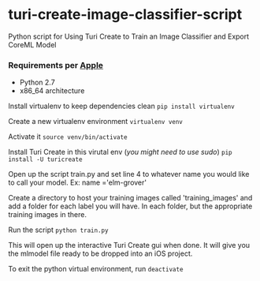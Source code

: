 # turi-create-image-classifier-script
Python script for Using Turi Create to Train an Image Classifier and Export CoreML Model

### Requirements per [Apple](https://github.com/apple/turicreate)
* Python 2.7
* x86_64 architecture

Install virtualenv to keep dependencies clean
`pip install virtualenv`

Create a new virtualenv environment
`virtualenv venv`

Activate it
`source venv/bin/activate`

Install Turi Create in this virutal env (*you might need to use sudo*)
`pip install -U turicreate`

Open up the script train.py and set line 4 to whatever name you would like to call your model.  Ex: name ='elm-grover'

Create a directory to host your training images called 'training_images' and add a folder for each label you will have.  In each folder, but the appropriate training images in there.

Run the script
`python train.py`

This will open up the interactive Turi Create gui when done.  It will give you the mlmodel file ready to be dropped into an iOS project.


To exit the python virtual environment, run `deactivate`


